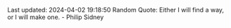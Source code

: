 Last updated: 2024-04-02 19:18:50
Random Quote: Either I will find a way, or I will make one. - Philip Sidney